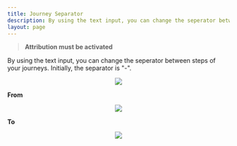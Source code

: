 ```yaml
---
title: Journey Separator
description: By using the text input, you can change the seperator between steps of your journeys.
layout: page
---
```


> **Attribution must be activated**

By using the text input, you can change the seperator between steps of your journeys. Initially, the separator is "-".

<center> <img src="{{site.url}}/{{site.baseurl}}/core_app/journey/web_application/menu/settings/images/journey_separator.png"/></center>


**From**

<center> <img src="{{site.url}}/{{site.baseurl}}/core_app/journey/web_application/menu/settings/images/journey_separator_from.png"/></center>

**To**

<center> <img src="{{site.url}}/{{site.baseurl}}/core_app/journey/web_application/menu/settings/images/journey_separator_to.png"/></center>
